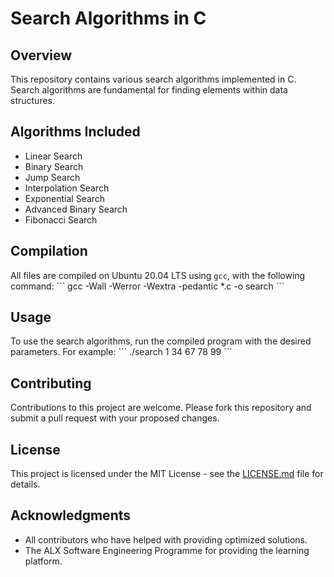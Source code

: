 # Search Algorithms in C

## Overview

This repository contains various search algorithms implemented in C. Search algorithms are fundamental for finding elements within data structures.

## Algorithms Included

- Linear Search
- Binary Search
- Jump Search
- Interpolation Search
- Exponential Search
- Advanced Binary Search
- Fibonacci Search

## Compilation

All files are compiled on Ubuntu 20.04 LTS using `gcc`, with the following command:
\`\`\`
gcc -Wall -Werror -Wextra -pedantic \*.c -o search
\`\`\`

## Usage

To use the search algorithms, run the compiled program with the desired parameters. For example:
\`\`\`
./search 1 34 67 78 99
\`\`\`

## Contributing

Contributions to this project are welcome. Please fork this repository and submit a pull request with your proposed changes.

## License

This project is licensed under the MIT License - see the [LICENSE.md](https://github.com/mayenkalu/alx-low_level_programming/blob/master/0x1E-search_algorithms/README.md) file for details.

## Acknowledgments

- All contributors who have helped with providing optimized solutions.
- The ALX Software Engineering Programme for providing the learning platform.
